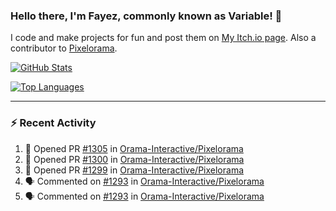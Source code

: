 ### Hello there, I'm Fayez, commonly known as Variable! 👋
I code and make projects for fun and post them on [My Itch.io page](https://variable-industries.itch.io/). Also a contributor to [Pixelorama](https://github.com/Orama-Interactive/Pixelorama).

[![GitHub Stats](https://github-readme-stats.vercel.app/api/?username=Variable-ind&show_icons=true&theme=merko)](https://github.com/anuraghazra/github-readme-stats)

[![Top Languages](https://github-readme-stats.vercel.app/api/top-langs/?username=Variable-ind&layout=compact&theme=merko)](https://github.com/anuraghazra/github-readme-stats)

---

### :zap: Recent Activity

<!--START_SECTION:activity-->
1. 💪 Opened PR [#1305](https://github.com/Orama-Interactive/Pixelorama/pull/1305) in [Orama-Interactive/Pixelorama](https://github.com/Orama-Interactive/Pixelorama)
2. 💪 Opened PR [#1300](https://github.com/Orama-Interactive/Pixelorama/pull/1300) in [Orama-Interactive/Pixelorama](https://github.com/Orama-Interactive/Pixelorama)
3. 💪 Opened PR [#1299](https://github.com/Orama-Interactive/Pixelorama/pull/1299) in [Orama-Interactive/Pixelorama](https://github.com/Orama-Interactive/Pixelorama)
4. 🗣 Commented on [#1293](https://github.com/Orama-Interactive/Pixelorama/issues/1293#issuecomment-3016805597) in [Orama-Interactive/Pixelorama](https://github.com/Orama-Interactive/Pixelorama)
5. 🗣 Commented on [#1293](https://github.com/Orama-Interactive/Pixelorama/issues/1293#issuecomment-3016800323) in [Orama-Interactive/Pixelorama](https://github.com/Orama-Interactive/Pixelorama)
<!--END_SECTION:activity-->

<!--
**Variable-ind/Variable-ind** is a ✨ _special_ ✨ repository because its `README.md` (this file) appears on your GitHub profile.

Here are some ideas to get you started:
- 🌱 I’m currently studying at ...
- 🔭 I’m currently working on ...
- 👯 I’m looking to collaborate on ...
- 🤔 I’m looking for help with ...
- 💬 Ask me about ...
- 📫 How to reach me: ...
- ⚡ Fun fact: ...
-->
